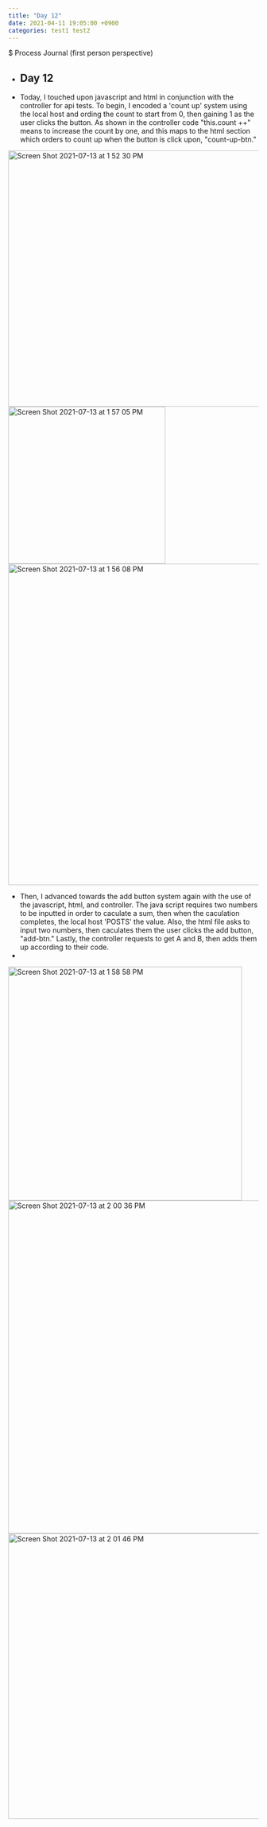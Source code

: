 ```yaml
---
title: "Day 12"
date: 2021-04-11 19:05:00 +0900
categories: test1 test2
---
```

$ Process Journal (first person perspective)

- ## **Day 12**

- Today, I touched upon javascript and html in conjunction with the controller for api tests. To begin, I encoded a 'count up' system using the local host and ording the count to start from 0, then gaining 1 as the user clicks the button. As shown in the controller code "this.count ++" means to increase the count by one, and this maps to the html section which orders to count up when the button is click upon, "count-up-btn."
 



<img width="515" alt="Screen Shot 2021-07-13 at 1 52 30 PM" src="https://user-images.githubusercontent.com/73371470/125392676-91e85000-e3e1-11eb-8677-d8320963c10c.png">

<img width="316" alt="Screen Shot 2021-07-13 at 1 57 05 PM" src="https://user-images.githubusercontent.com/73371470/125393057-366a9200-e3e2-11eb-87a6-ec8e597b5994.png">

<img width="646" alt="Screen Shot 2021-07-13 at 1 56 08 PM" src="https://user-images.githubusercontent.com/73371470/125392975-163ad300-e3e2-11eb-8e1b-861ae31e3341.png">

- Then, I advanced towards the add button system again with the use of the javascript, html, and controller. The java script requires two numbers to be inputted in order to caculate a sum, then when the caculation completes, the local host 'POSTS' the value. Also, the html file asks to input two numbers, then caculates them the user clicks the add button, "add-btn." Lastly, the controller requests to get A and B, then adds them up according to their code.
- 
<img width="470" alt="Screen Shot 2021-07-13 at 1 58 58 PM" src="https://user-images.githubusercontent.com/73371470/125393204-79c50080-e3e2-11eb-850e-2b5f7488405b.png">

<img width="670" alt="Screen Shot 2021-07-13 at 2 00 36 PM" src="https://user-images.githubusercontent.com/73371470/125393325-b4c73400-e3e2-11eb-96f7-81dc3a546761.png">

<img width="574" alt="Screen Shot 2021-07-13 at 2 01 46 PM" src="https://user-images.githubusercontent.com/73371470/125393402-dfb18800-e3e2-11eb-8d7f-c1826789e50c.png">




